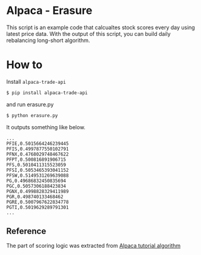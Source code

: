 # Alpaca - Erasure

This script is an example code that calcualtes stock scores every day using
latest price data. With the output of this script, you can build daily
rebalancing long-short algorithm.

# How to

Install `alpaca-trade-api`

```sh
$ pip install alpaca-trade-api
```

and run erasure.py

```sh
$ python erasure.py
```

It outputs something like below.

```
...
PFIE,0.5015664246239445
PFIS,0.4997877550102791
PFNX,0.4768029748467622
PFPT,0.500816891906715
PFS,0.5010411315523059
PFSI,0.5053465393041152
PFSW,0.5149531269639088
PG,0.49686832450835694
PGC,0.5057306188423834
PGNX,0.4998828329411989
PGR,0.498740133468462
PGRE,0.5007967622834778
PGTI,0.5019629289791301
...
```

## Reference
The part of scoring logic was extracted from
[Alpaca tutorial algorithm](https://github.com/alpacahq/samplealgo01)